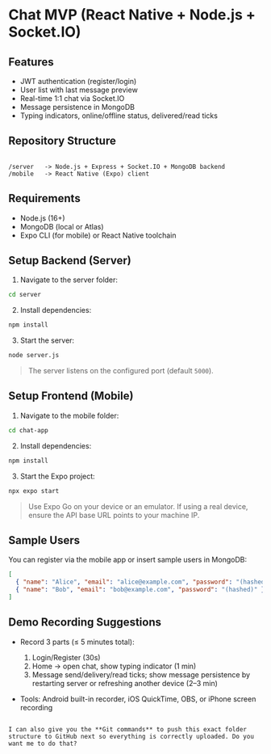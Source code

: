 # Chat MVP (React Native + Node.js + Socket.IO)

## Features
- JWT authentication (register/login)
- User list with last message preview
- Real-time 1:1 chat via Socket.IO
- Message persistence in MongoDB
- Typing indicators, online/offline status, delivered/read ticks

## Repository Structure
```

/server   -> Node.js + Express + Socket.IO + MongoDB backend
/mobile   -> React Native (Expo) client

````

## Requirements
- Node.js (16+)
- MongoDB (local or Atlas)
- Expo CLI (for mobile) or React Native toolchain

## Setup Backend (Server)
1. Navigate to the server folder:
```bash
cd server
````

2. Install dependencies:

```bash
npm install
```

3. Start the server:

```bash
node server.js
```

> The server listens on the configured port (default `5000`).

## Setup Frontend (Mobile)

1. Navigate to the mobile folder:

```bash
cd chat-app
```

2. Install dependencies:

```bash
npm install
```

3. Start the Expo project:

```bash
npx expo start
```

> Use Expo Go on your device or an emulator.
> If using a real device, ensure the API base URL points to your machine IP.

## Sample Users

You can register via the mobile app or insert sample users in MongoDB:

```json
[
  { "name": "Alice", "email": "alice@example.com", "password": "(hashed)" },
  { "name": "Bob", "email": "bob@example.com", "password": "(hashed)" }
]
```

## Demo Recording Suggestions

* Record 3 parts (≤ 5 minutes total):

  1. Login/Register (30s)
  2. Home -> open chat, show typing indicator (1 min)
  3. Message send/delivery/read ticks; show message persistence by restarting server or refreshing another device (2–3 min)
* Tools: Android built-in recorder, iOS QuickTime, OBS, or iPhone screen recording

```

I can also give you the **Git commands** to push this exact folder structure to GitHub next so everything is correctly uploaded. Do you want me to do that?
```
